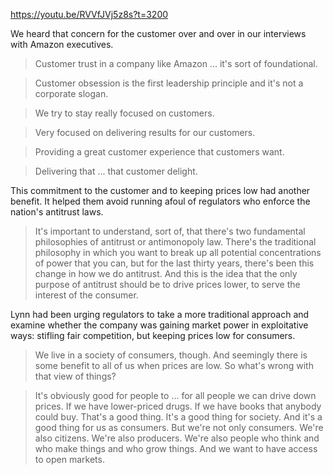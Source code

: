 <https://youtu.be/RVVfJVj5z8s?t=3200>

We heard that concern for the customer over and over in our interviews with Amazon executives.

> Customer trust in a company like Amazon ... it's sort of foundational.

> Customer obsession is the first leadership principle and it's not a corporate slogan.

> We try to stay really focused on customers.

> Very focused on delivering results for our customers.

> Providing a great customer experience that customers want.

> Delivering that ... that customer delight.

This commitment to the customer and to keeping prices low had another benefit.  It helped them avoid running afoul of regulators who enforce the nation's antitrust laws.

> It's important to understand, sort of, that there's two fundamental philosophies of antitrust or antimonopoly law.  There's the traditional philosophy in which you want to break up all potential concentrations of power that you can, but for the last thirty years, there's been this change in how we do antitrust.  And this is the idea that the only purpose of antitrust should be to drive prices lower, to serve the interest of the consumer.

Lynn had been urging regulators to take a more traditional approach and examine whether the company was gaining market power in exploitative ways: stifling fair competition, but keeping prices low for consumers.

> We live in a society of consumers, though.  And seemingly there is some benefit to all of us when prices are low.  So what's wrong with that view of things?

> It's obviously good for people to ... for all people we can drive down prices.  If we have lower-priced drugs.  If we have books that anybody could buy.  That's a good thing.  It's a good thing for society.  And it's a good thing for us as consumers.  But we're not only consumers.  We're also citizens.  We're also producers.  We're also people who think and who make things and who grow things.  And we want to have access to open markets.
